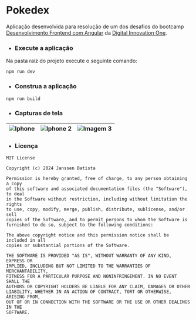 # Pokedex

Aplicação desenvolvida para resolução de um dos desafios do bootcamp [Desenvolvimento Frontend com Angular](https://web.dio.me/track/7a55c727-bb2a-42a7-831b-6c38b4e83868) da [Digital Innovation One](dio.me).

- ### Execute a aplicação

Na pasta raiz do projeto execute o seguinte comando:

```npm run dev```

- ### Construa a aplicação

```npm run build```

- ### Capturas de tela

| <img src="screenshots/iphone-1.jpeg" alt="Iphone" /> | <img src="screenshots/iphone-2.jpeg" alt="Iphone 2" /> | ![Imagem 3](screenshots/ipad.jpeg) |
| :--------------------------------------------------- | ------------------------------------------------------ | ---------------------------------- |

- ### Licença

``````
MIT License

Copyright (c) 2024 Janssen Batista

Permission is hereby granted, free of charge, to any person obtaining a copy
of this software and associated documentation files (the "Software"), to deal
in the Software without restriction, including without limitation the rights
to use, copy, modify, merge, publish, distribute, sublicense, and/or sell
copies of the Software, and to permit persons to whom the Software is
furnished to do so, subject to the following conditions:

The above copyright notice and this permission notice shall be included in all
copies or substantial portions of the Software.

THE SOFTWARE IS PROVIDED "AS IS", WITHOUT WARRANTY OF ANY KIND, EXPRESS OR
IMPLIED, INCLUDING BUT NOT LIMITED TO THE WARRANTIES OF MERCHANTABILITY,
FITNESS FOR A PARTICULAR PURPOSE AND NONINFRINGEMENT. IN NO EVENT SHALL THE
AUTHORS OR COPYRIGHT HOLDERS BE LIABLE FOR ANY CLAIM, DAMAGES OR OTHER
LIABILITY, WHETHER IN AN ACTION OF CONTRACT, TORT OR OTHERWISE, ARISING FROM,
OUT OF OR IN CONNECTION WITH THE SOFTWARE OR THE USE OR OTHER DEALINGS IN THE
SOFTWARE.
``````

